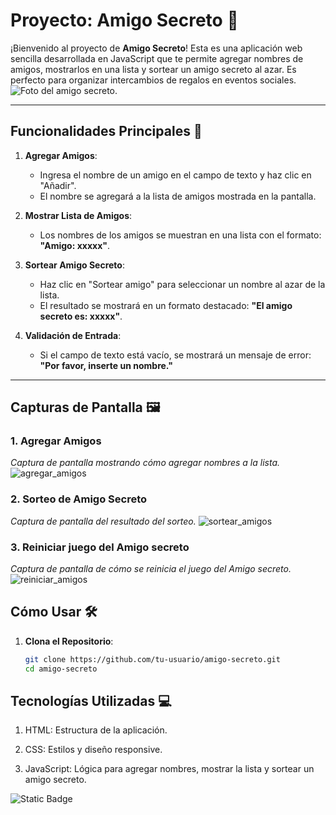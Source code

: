 # Proyecto: Amigo Secreto 🎁

¡Bienvenido al proyecto de **Amigo Secreto**! Esta es una aplicación web sencilla desarrollada en JavaScript que te permite agregar nombres de amigos, mostrarlos en una lista y sortear un amigo secreto al azar. Es perfecto para organizar intercambios de regalos en eventos sociales.
![Foto del amigo secreto.](https://github.com/user-attachments/assets/f9b0dd93-5c7d-4ef1-ba07-277a18073ca2)

---

## Funcionalidades Principales 🚀

1. **Agregar Amigos**:
   - Ingresa el nombre de un amigo en el campo de texto y haz clic en "Añadir".
   - El nombre se agregará a la lista de amigos mostrada en la pantalla.

2. **Mostrar Lista de Amigos**:
   - Los nombres de los amigos se muestran en una lista con el formato: **"Amigo: xxxxx"**.

3. **Sortear Amigo Secreto**:
   - Haz clic en "Sortear amigo" para seleccionar un nombre al azar de la lista.
   - El resultado se mostrará en un formato destacado: **"El amigo secreto es: xxxxx"**.

4. **Validación de Entrada**:
   - Si el campo de texto está vacío, se mostrará un mensaje de error: **"Por favor, inserte un nombre."**

---

## Capturas de Pantalla 🖼️

### 1. Agregar Amigos
 
*Captura de pantalla mostrando cómo agregar nombres a la lista.*
![agregar_amigos](https://github.com/user-attachments/assets/29422cb9-4bf6-4d69-abde-a3f832bccd92)

### 2. Sorteo de Amigo Secreto
*Captura de pantalla del resultado del sorteo.*
![sortear_amigos](https://github.com/user-attachments/assets/28f4e085-bb05-439d-8ff8-4c57243ea15f)

### 3. Reiniciar juego del Amigo secreto
*Captura de pantalla de cómo se reinicia el juego del Amigo secreto.*
![reiniciar_amigos ](https://github.com/user-attachments/assets/cf93dffd-0aca-4c11-b0e2-a2ad6b059f68)



## Cómo Usar 🛠️

1. **Clona el Repositorio**:
   ```bash
   git clone https://github.com/tu-usuario/amigo-secreto.git
   cd amigo-secreto

## Tecnologías Utilizadas 💻
1. HTML: Estructura de la aplicación.

2. CSS: Estilos y diseño responsive.

3. JavaScript: Lógica para agregar nombres, mostrar la lista y sortear un amigo secreto.



![Static Badge](https://img.shields.io/badge/Status-Finalizado-skyblue)


